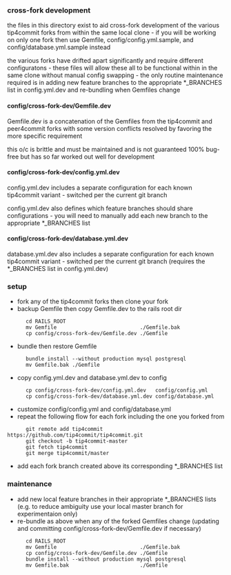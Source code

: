 ### cross-fork development

the files in this directory exist to aid cross-fork development of the various tip4commit forks from within the same local clone - if you will be working on only one fork then use Gemfile, config/config.yml.sample, and config/database.yml.sample instead

the various forks have drifted apart significantly and require different configuratons - these files will allow these all to be functional within in the same clone without manual config swapping - the only routine maintenance required is in adding new feature branches to the appropriate *_BRANCHES list in config.yml.dev and re-bundling when Gemfiles change


#### config/cross-fork-dev/Gemfile.dev

Gemfile.dev is a concatenation of the Gemfiles from the tip4commit and peer4commit forks with some version conflicts resolved by favoring the more specific requirement

this o/c is brittle and must be maintained and is not guaranteed 100% bug-free but has so far worked out well for development


#### config/cross-fork-dev/config.yml.dev

  config.yml.dev includes a separate configuration for each known tip4commit variant - switched per the current git branch

  config.yml.dev also defines which feature branches should share configurations - you will need to manually add each new branch to the appropriate *_BRANCHES list


#### config/cross-fork-dev/database.yml.dev

  database.yml.dev also includes a separate configuration for each known tip4commit variant - switched per the current git branch (requires the *_BRANCHES list in config.yml.dev)


### setup

  * fork any of the tip4commit forks then clone your fork
  * backup Gemfile then copy Gemfile.dev to the rails root dir
```
      cd RAILS_ROOT
      mv Gemfile                           ./Gemfile.bak
      cp config/cross-fork-dev/Gemfile.dev ./Gemfile
```
  * bundle then restore Gemfile
```
      bundle install --without production mysql postgresql
      mv Gemfile.bak ./Gemfile
```
  * copy config.yml.dev and database.yml.dev to config
```
      cp config/cross-fork-dev/config.yml.dev   config/config.yml
      cp config/cross-fork-dev/database.yml.dev config/database.yml
```
  * customize config/config.yml and config/database.yml
  * repeat the following flow for each fork including the one you forked from
```
      git remote add tip4commit https://github.com/tip4commit/tip4commit.git
      git checkout -b tip4commit-master
      git fetch tip4commit
      git merge tip4commit/master
```
  * add each fork branch created above its corresponding *_BRANCHES list


### maintenance

  * add new local feature branches in their appropriate *_BRANCHES lists
      (e.g. to reduce ambiguity use your local master branch for experimentaion only)
  * re-bundle as above when any of the forked Gemfiles change (updating and committing config/cross-fork-dev/Gemfile.dev if necessary)
```
      cd RAILS_ROOT
      mv Gemfile                           ./Gemfile.bak
      cp config/cross-fork-dev/Gemfile.dev ./Gemfile
      bundle install --without production mysql postgresql
      mv Gemfile.bak                       ./Gemfile
```
